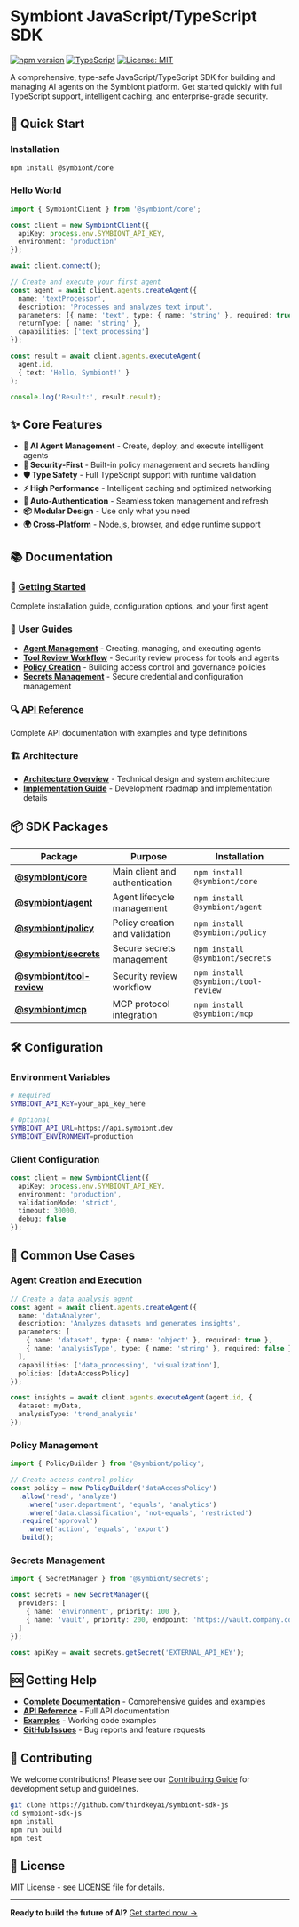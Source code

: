 # Symbiont JavaScript/TypeScript SDK

[![npm version](https://badge.fury.io/js/%40symbiont%2Fcore.svg)](https://badge.fury.io/js/%40symbiont%2Fcore)
[![TypeScript](https://img.shields.io/badge/TypeScript-5.0-blue.svg)](https://www.typescriptlang.org/)
[![License: MIT](https://img.shields.io/badge/License-MIT-yellow.svg)](https://opensource.org/licenses/MIT)

A comprehensive, type-safe JavaScript/TypeScript SDK for building and managing AI agents on the Symbiont platform. Get started quickly with full TypeScript support, intelligent caching, and enterprise-grade security.

## 🚀 Quick Start

### Installation

```bash
npm install @symbiont/core
```

### Hello World

```typescript
import { SymbiontClient } from '@symbiont/core';

const client = new SymbiontClient({
  apiKey: process.env.SYMBIONT_API_KEY,
  environment: 'production'
});

await client.connect();

// Create and execute your first agent
const agent = await client.agents.createAgent({
  name: 'textProcessor',
  description: 'Processes and analyzes text input',
  parameters: [{ name: 'text', type: { name: 'string' }, required: true }],
  returnType: { name: 'string' },
  capabilities: ['text_processing']
});

const result = await client.agents.executeAgent(
  agent.id,
  { text: 'Hello, Symbiont!' }
);

console.log('Result:', result.result);
```

## ✨ Core Features

- **🤖 AI Agent Management** - Create, deploy, and execute intelligent agents
- **🔐 Security-First** - Built-in policy management and secrets handling
- **🛡️ Type Safety** - Full TypeScript support with runtime validation
- **⚡ High Performance** - Intelligent caching and optimized networking
- **🔄 Auto-Authentication** - Seamless token management and refresh
- **📦 Modular Design** - Use only what you need
- **🌍 Cross-Platform** - Node.js, browser, and edge runtime support

## 📚 Documentation

### 🎯 **[Getting Started](./apps/docs/guides/getting-started.md)**
Complete installation guide, configuration options, and your first agent

### 📖 **User Guides**
- **[Agent Management](./apps/docs/guides/agent-management.md)** - Creating, managing, and executing agents
- **[Tool Review Workflow](./apps/docs/guides/tool-review-workflow.md)** - Security review process for tools and agents
- **[Policy Creation](./apps/docs/guides/policy-creation.md)** - Building access control and governance policies
- **[Secrets Management](./apps/docs/guides/secrets-management.md)** - Secure credential and configuration management

### 🔍 **[API Reference](./apps/docs/api/index.html)**
Complete API documentation with examples and type definitions

### 🏗️ **Architecture**
- **[Architecture Overview](./ARCHITECTURE.md)** - Technical design and system architecture
- **[Implementation Guide](./IMPLEMENTATION_GUIDE.md)** - Development roadmap and implementation details

## 📦 SDK Packages

| Package | Purpose | Installation |
|---------|---------|--------------|
| **[@symbiont/core](./packages/core)** | Main client and authentication | `npm install @symbiont/core` |
| **[@symbiont/agent](./packages/agent)** | Agent lifecycle management | `npm install @symbiont/agent` |
| **[@symbiont/policy](./packages/policy)** | Policy creation and validation | `npm install @symbiont/policy` |
| **[@symbiont/secrets](./packages/secrets)** | Secure secrets management | `npm install @symbiont/secrets` |
| **[@symbiont/tool-review](./packages/tool-review)** | Security review workflow | `npm install @symbiont/tool-review` |
| **[@symbiont/mcp](./packages/mcp)** | MCP protocol integration | `npm install @symbiont/mcp` |

## 🛠️ Configuration

### Environment Variables
```bash
# Required
SYMBIONT_API_KEY=your_api_key_here

# Optional
SYMBIONT_API_URL=https://api.symbiont.dev
SYMBIONT_ENVIRONMENT=production
```

### Client Configuration
```typescript
const client = new SymbiontClient({
  apiKey: process.env.SYMBIONT_API_KEY,
  environment: 'production',
  validationMode: 'strict',
  timeout: 30000,
  debug: false
});
```

## 🎯 Common Use Cases

### Agent Creation and Execution
```typescript
// Create a data analysis agent
const agent = await client.agents.createAgent({
  name: 'dataAnalyzer',
  description: 'Analyzes datasets and generates insights',
  parameters: [
    { name: 'dataset', type: { name: 'object' }, required: true },
    { name: 'analysisType', type: { name: 'string' }, required: false }
  ],
  capabilities: ['data_processing', 'visualization'],
  policies: [dataAccessPolicy]
});

const insights = await client.agents.executeAgent(agent.id, {
  dataset: myData,
  analysisType: 'trend_analysis'
});
```

### Policy Management
```typescript
import { PolicyBuilder } from '@symbiont/policy';

// Create access control policy
const policy = new PolicyBuilder('dataAccessPolicy')
  .allow('read', 'analyze')
    .where('user.department', 'equals', 'analytics')
    .where('data.classification', 'not-equals', 'restricted')
  .require('approval')
    .where('action', 'equals', 'export')
  .build();
```

### Secrets Management
```typescript
import { SecretManager } from '@symbiont/secrets';

const secrets = new SecretManager({
  providers: [
    { name: 'environment', priority: 100 },
    { name: 'vault', priority: 200, endpoint: 'https://vault.company.com' }
  ]
});

const apiKey = await secrets.getSecret('EXTERNAL_API_KEY');
```

## 🆘 Getting Help

- **[Complete Documentation](./apps/docs/README.md)** - Comprehensive guides and examples
- **[API Reference](./apps/docs/api/index.html)** - Full API documentation
- **[Examples](./apps/examples/)** - Working code examples
- **[GitHub Issues](https://github.com/thirdkeyai/symbiont-sdk-js/issues)** - Bug reports and feature requests

## 🤝 Contributing

We welcome contributions! Please see our [Contributing Guide](./CONTRIBUTING.md) for development setup and guidelines.

```bash
git clone https://github.com/thirdkeyai/symbiont-sdk-js
cd symbiont-sdk-js
npm install
npm run build
npm test
```

## 📄 License

MIT License - see [LICENSE](LICENSE) file for details.

---

**Ready to build the future of AI?** [Get started now →](./apps/docs/guides/getting-started.md)
